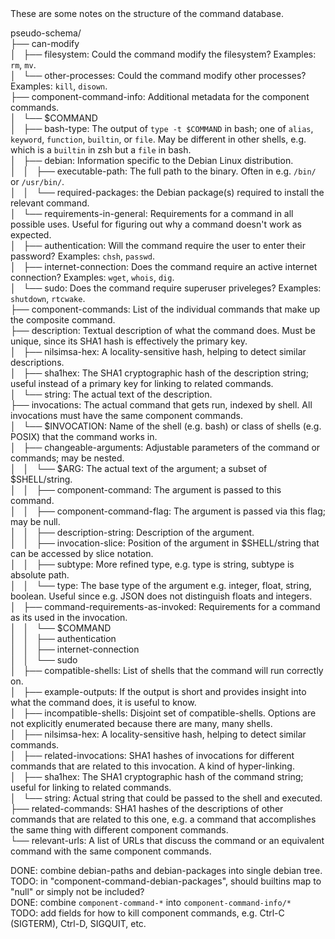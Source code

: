 <html>
<head>
<meta http-equiv="Content-Type" content="text/html; charset=utf-8">
</head>
These are some notes on the structure of the command database.

pseudo-schema/  
├── can-modify  
│   ├── filesystem: Could the command modify the filesystem? Examples: `rm`, `mv`.  
│   └── other-processes: Could the command modify other processes? Examples: `kill`, `disown`.   
├── component-command-info: Additional metadata for the component commands.  
│   └── $COMMAND  
│       ├── bash-type: The output of `type -t $COMMAND` in bash; one of `alias`, `keyword`, `function`, `builtin`, or `file`. May be different in other shells, e.g. which is a `builtin` in zsh but a `file` in bash.  
│       ├── debian: Information specific to the Debian Linux distribution.  
│       │   ├── executable-path: The full path to the binary. Often in e.g. `/bin/` or `/usr/bin/`.  
│       │   └── required-packages: the Debian package(s) required to install the relevant command.  
│       └── requirements-in-general: Requirements for a command in all possible uses. Useful for figuring out why a command doesn't work as expected.  
│           ├── authentication: Will the command require the user to enter their password? Examples: `chsh`, `passwd`.  
│           ├── internet-connection: Does the command require an active internet connection? Examples: `wget`, `whois`, `dig`.  
│           └── sudo: Does the command require superuser priveleges? Examples: `shutdown`, `rtcwake`.  
├── component-commands: List of the individual commands that make up the composite command.  
├── description: Textual description of what the command does. Must be unique, since its SHA1 hash is effectively the primary key.  
│   ├── nilsimsa-hex: A locality-sensitive hash, helping to detect similar descriptions.  
│   ├── sha1hex: The SHA1 cryptographic hash of the description string; useful instead of a primary key for linking to related commands.  
│   └── string: The actual text of the description.  
├── invocations: The actual command that gets run, indexed by shell. All invocations must have the same component commands.  
│   └── $INVOCATION: Name of the shell (e.g. bash) or class of shells (e.g. POSIX) that the command works in.  
│       ├── changeable-arguments: Adjustable parameters of the command or commands; may be nested.  
│       │   └── $ARG: The actual text of the argument; a subset of $SHELL/string.  
│       │       ├── component-command: The argument is passed to this command.  
│       │       ├── component-command-flag: The argument is passed via this flag; may be null.  
│       │       ├── description-string: Description of the argument.  
│       │       ├── invocation-slice: Position of the argument in $SHELL/string that can be accessed by slice notation.  
│       │       ├── subtype: More refined type, e.g. type is string, subtype is absolute path.  
│       │       └── type: The base type of the argument e.g. integer, float, string, boolean. Useful since e.g. JSON does not distinguish floats and integers.  
│       ├── command-requirements-as-invoked: Requirements for a command as its used in the invocation.  
│       │   └── $COMMAND  
│       │       ├── authentication  
│       │       ├── internet-connection  
│       │       └── sudo  
│       ├── compatible-shells: List of shells that the command will run correctly on.  
│       ├── example-outputs: If the output is short and provides insight into what the command does, it is useful to know.  
│       ├── incompatible-shells: Disjoint set of compatible-shells. Options are not explicitly enumerated because there are many, many shells.  
│       ├── nilsimsa-hex: A locality-sensitive hash, helping to detect similar commands.  
│       ├── related-invocations: SHA1 hashes of invocations for different commands that are related to this invocation. A kind of hyper-linking.  
│       ├── sha1hex: The SHA1 cryptographic hash of the command string; useful for linking to related commands.  
│       └── string: Actual string that could be passed to the shell and executed.  
├── related-commands: SHA1 hashes of the descriptions of other commands that are related to this one, e.g. a command that accomplishes the same thing with different component commands.  
└── relevant-urls: A list of URLs that discuss the command or an equivalent command with the same component commands.  

DONE: combine debian-paths and debian-packages into single debian tree.  
TODO: in "component-command-debian-packages", should builtins map to "null" or simply not be included?  
DONE: combine `component-command-*` into `component-command-info/*`  
TODO: add fields for how to kill component commands, e.g. Ctrl-C (SIGTERM), Ctrl-D, SIGQUIT, etc.
</html>
